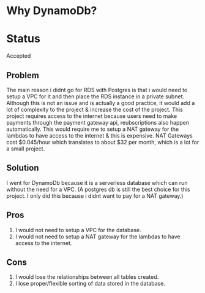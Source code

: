 # Why DynamoDb?

# Status

Accepted

## Problem

The main reason i didnt go for RDS with Postgres is that i would need to setup a VPC for it and then place the RDS instance in a private subnet. Although this is not an issue and is actually a good practice, it would add a lot of complexity to the project & increase the cost of the project. This project requires access to the internet because users need to make payments through the payment gateway api, reubscriptions also happen automatically. This would require me to setup a NAT gateway for the lambdas to have access to the internet & this is expensive. NAT Gateways cost $0.045/hour which translates to about $32 per month, which is a lot for a small project.

## Solution

I went for DynamoDb because it is a serverless database which can run without the need for a VPC. (A postgres db is still the best choice for this project. I only did this because i didnt want to pay for a NAT gateway.)

## Pros

1. I would not need to setup a VPC for the database.
2. I would not need to setup a NAT gateway for the lambdas to have access to the internet.

## Cons

1. I would lose the relationships between all tables created.
2. I lose proper/flexible sorting of data stored in the database.
